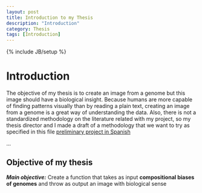```yaml
---
layout: post
title: Introduction to my Thesis
description: "Introduction"
category: Thesis
tags: [Introduction]
---
```


{% include JB/setup %}

# Introduction

The objective of my thesis is to create an image from a genome but this image should have a biological insight. Because humans are more capable of finding patterns visually than by reading a plain text, creating an image from a genome is a great way of understanding the data. Also, there is not a standardized methodology on the literature related with my project, so my thesis director and I made a draft of a methodology that we want to try as specified in this file [preliminary project in Spanish](/Additional_material/Preliminary_project_Spanish.docx)

...

## Objective of my thesis

***_Main objective:_*** Create a function that takes as input **compositional biases of genomes** and throw as output an image with biological sense








